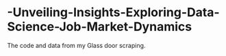 # -Unveiling-Insights-Exploring-Data-Science-Job-Market-Dynamics
The code and data from my Glass door scraping.
